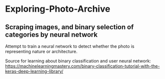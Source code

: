 # Exploring-Photo-Archive
## Scraping images, and binary selection of categories by neural network

Attempt to train a neural network to detect whether the photo is representing nature or architecture.

Source for learning about binary classification and user neural network:
https://machinelearningmastery.com/binary-classification-tutorial-with-the-keras-deep-learning-library/
